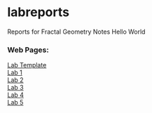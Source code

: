 # labreports
Reports for Fractal Geometry
Notes
Hello World
### Web Pages:
[Lab Template](https://jamshid1336.github.io/labreports/template.html) \
[Lab 1](https://jamshid1336.github.io/labreports/lab1.html) \
[Lab 2](https://jamshid1336.github.io/labreports/lab2.html) \
[Lab 3](https://jamshid1336.github.io/labreports/lab3.html) \
[Lab 4](https://jamshid1336.github.io/labreports/lab4.html) \
[Lab 5](https://jamshid1336.github.io/labreports/lab5.html)
